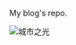 My blog's repo.

![城市之光](http://rkkiwdke4.hb-bkt.clouddn.com/blogs/images/%E5%9F%8E%E5%B8%82%E4%B9%8B%E5%85%89.jpg)